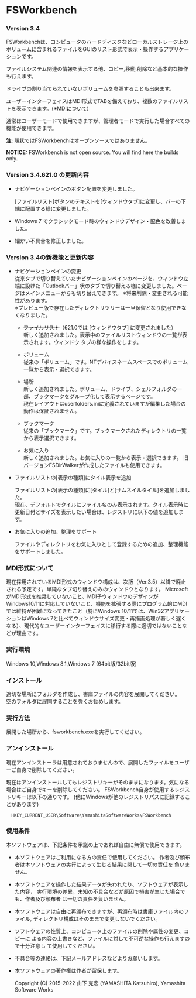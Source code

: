 # FSWorkbench
### Version 3.4

FSWorkbenchは、コンピュータのハードディスクなどローカルストレージ上のボリュームに含まれるファイルをGUIのリスト形式で表示・操作するアプリケーションです。

ファイルシステム関連の情報を表示する他、コピー,移動,削除など基本的な操作も行えます。

ドライブの割り当てられていないボリュームを参照することも出来ます。

ユーザーインターフェイスはMDI形式でTABを備えており、複数のファイルリストを表示できます。[\(※MDIについて\)](#mdi形式について)

通常はユーザーモードで使用できますが、管理者モードで実行した場合すべての機能が使用できます。

**注:** 現状ではFSWorkbenchはオープンソースではありません。

**NOTICE:** FSWorkbench is not open source. You will find here the builds only. 

### Version 3.4.621.0 の更新内容   

- ナビゲーションペインのボタン配置を変更しました。

  \[ファイルリスト\]ボタンのテキストを\[ウィンドウタブ\]に変更し、バーの下端に配置する様に変更しました。

- Windows 7 でクラシックモード時のウィンドウデザイン・配色を改善しました。

- 細かい不具合を修正しました。  

### Version 3.4の新機能と更新内容   

- ナビゲーションペインの変更   
  従来タブで切り替えていたナビゲーションペインのページを、ウィンドウ左端に設けた「Outlookバー」状のタブで切り替える様に変更しました。ページはメインメニューからも切り替えできます。
  ※将来削除・変更される可能性があります。   
  ※プレビュー版で存在したディレクトリツリーは一旦保留となり使用できなくなりました。
  
  - ~~ファイルリスト~~（621.0では \[ウィンドウタブ\] に変更されました）   
    新しく追加されました。表示中のファイルリストウィンドウの一覧が表示されます。ウィンドウ タブの様な操作をします。

  - ボリューム   
    従来の「ボリューム」です。NTデバイスネームスペースでのボリューム一覧から表示・選択できます。

  - 場所   
    新しく追加されました。ボリューム、ドライブ、シェルフォルダの一部、ブックマークをグループ化して表示するページです。   
    現在レイアウトはuserfolders.iniに定義されていますが編集した場合の動作は保証されません。

  - ブックマーク   
    従来の「ブックマーク」です。ブックマークされたディレクトリの一覧から表示選択できます。

  - お気に入り   
    新しく追加されました。お気に入りの一覧から表示・選択できます。
    旧バージョンFSDirWalkerが作成したファイルも使用できます。
  
  
- ファイルリストの\[表示の種類\]にタイル表示を追加   

  ファイルリストの\[表示の種類]に\[タイル]と\[サムネイルタイル]を追加しました。   
  現在、デフォルトでタイルにファイル名のみ表示されます。タイル表示時に更新日付とサイズを表示したい場合は、レジストリに以下の値を追加します。   

- お気に入りの追加、整理をサポート   

  ファイルやディレクトリをお気に入りとして登録するための追加、整理機能をサポートしました。   

### MDI形式について   

現在採用されているMDI形式のウィンドウ構成は、次版（Ver.3.5）以降で廃止される予定です。単純なタブ切り替えのみのウィンドウとなります。
MicrosoftがMDI形式を推奨していないこと、MDI子ウィンドウのデザインがWindows10/11に対応していないこと、機能を拡張する際にプログラム的にMDIでは維持が困難になってきたこと（特にWindows 10/11では、Win32アプリケーションはWindows 7と比べてウィンドウサイズ変更・再描画処理が著しく遅くなる）、現代的なユーザーインターフェイスに移行する際に適切ではないことなどが理由です。



### 実行環境

Windows 10,Windows 8.1,Windows 7
(64bit版/32bit版)

### インストール

適切な場所にフォルダを作成し、書庫ファイルの内容を展開してください。<br>
空のフォルダに展開することを強くお勧めします。

### 実行方法
展開した場所から、fsworkbench.exeを実行してください。

### アンインストール

現在アンインストーラは用意されておりませんので、展開したファイルをユーザーご自身で削除してください。

現在はアンインストールしてもレジストリキーがそのままになります。気になる場合はご自身でキーを削除してください。
FSWorkbench自身が使用するレジストリキーは以下の通りです。
 (他にWindowsが他のレジストリパスに記録することがあります)

      HKEY_CURRENT_USER\Software\YamashitaSoftwareWorks\FSWorkbench

### 使用条件

本ソフトウェアは、下記条件を承諾の上であれば自由に無償で使用できます。

- 本ソフトウェアはご利用になる方の責任で使用してください。
  作者及び頒布者は本ソフトウェアの実行によって生じる結果に関して一切の責任を
  負いません。

- 本ソフトウェアを操作した結果データが失われたり、ソフトウェアが表示した内容，
  実行環境の差異，未知の不具合などが原因で損害が生じた場合でも、作者及び頒布者
  は一切の責任を負いません。

- 本ソフトウェアは自由に再頒布できますが、再頒布時は書庫ファイル内のファイル,
  ディレクトリ構成はそのままで変更しないでください。

- ソフトウェアの性質上、コンピュータ上のファイルの削除や属性の変更、コピーに
  よる内容の上書きなど、ファイルに対して不可逆な操作も行えますので十分注意し
  て使用してください。

- 不具合等の連絡は、下記メールアドレスなどよりお願いします。

- 本ソフトウェアの著作権は作者が留保します。

  Copyright (C) 2015-2022 山下 克宏 (YAMASHITA Katsuhiro), Yamashita Software Works
